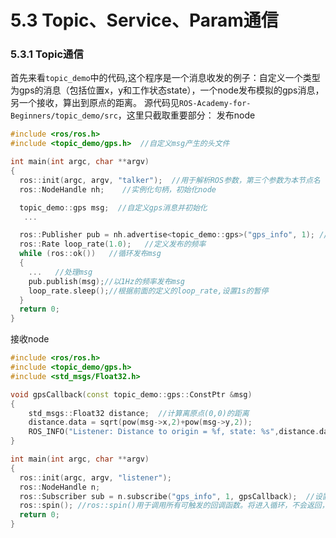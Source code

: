 # 5.3 Topic、Service、Param通信

### 5.3.1 Topic通信
首先来看`topic_demo`中的代码,这个程序是一个消息收发的例子：自定义一个类型为gps的消息（包括位置x，y和工作状态state），一个node发布模拟的gps消息，另一个接收，算出到原点的距离。
源代码见`ROS-Academy-for-Beginners/topic_demo/src`，这里只截取重要部分：
发布node

```cpp
#include <ros/ros.h>   
#include <topic_demo/gps.h>  //自定义msg产生的头文件

int main(int argc, char **argv)
{
  ros::init(argc, argv, "talker");  //用于解析ROS参数，第三个参数为本节点名
  ros::NodeHandle nh;    //实例化句柄，初始化node

  topic_demo::gps msg;  //自定义gps消息并初始化 
   ...

  ros::Publisher pub = nh.advertise<topic_demo::gps>("gps_info", 1); //创建publisher
  ros::Rate loop_rate(1.0);   //定义发布的频率 
  while (ros::ok())   //循环发布msg
  {
    ...   //处理msg
    pub.publish(msg);//以1Hz的频率发布msg
    loop_rate.sleep();//根据前面的定义的loop_rate,设置1s的暂停
  }
  return 0;
} 
```

接收node

```cpp
#include <ros/ros.h>
#include <topic_demo/gps.h>
#include <std_msgs/Float32.h>

void gpsCallback(const topic_demo::gps::ConstPtr &msg)
{  
    std_msgs::Float32 distance;  //计算离原点(0,0)的距离
    distance.data = sqrt(pow(msg->x,2)+pow(msg->y,2));
    ROS_INFO("Listener: Distance to origin = %f, state: %s",distance.data,msg->state.c_str()); //输出
}

int main(int argc, char **argv)
{
  ros::init(argc, argv, "listener");
  ros::NodeHandle n;
  ros::Subscriber sub = n.subscribe("gps_info", 1, gpsCallback);  //设置回调函数gpsCallback
  ros::spin(); //ros::spin()用于调用所有可触发的回调函数。将进入循环，不会返回，类似于在循环里反复调用 
  return 0;
}

```


